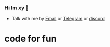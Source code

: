 ### Hi Im xy 👋

<!--
**kasugamirai/kasugamirai** is a ✨ _special_ ✨ repository because its `README.md` (this file) appears on your GitHub profile.

Here are some ideas to get you started:

- 🔭 I’m currently working on ...
- 🌱 I’m currently learning ...
- 👯 I’m looking to collaborate on ...
- 🤔 I’m looking for help with ...
- 💬 Ask me about ...
- 📫 How to reach me: ...
- 😄 Pronouns: ...
- ⚡ Fun fact: ...
-->
- Talk with me by [Email](xyzmhx@gmail.com) or [Telegram](https://t.me/okuzorakohaku) or [discord](https://discord.gg/Tjcc6G9K8Q)

# code for fun
